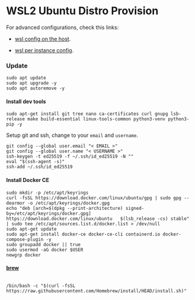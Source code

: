 # WSL2 Ubuntu Distro Provision

For advanced configurations, check this links:

- [wsl config on the host](https://learn.microsoft.com/en-us/windows/wsl/wsl-config#wslconfig).

- [wsl per instance config](https://learn.microsoft.com/en-us/windows/wsl/wsl-config#wslconfig).

### Update

```shell
sudo apt update
sudo apt upgrade -y
sudo apt autoremove -y
```

#### Install dev tools

```shell
sudo apt-get install git tree nano ca-certificates curl gnupg lsb-release make build-essential linux-tools-common python3-venv python3-pip -y

```

Setup git and ssh, change to your `email` and `username`.
 

```shell
git config --global user.email "< EMAIL >"
git config --global user.name "< USERNAME >"
ssh-keygen -t ed25519 -f ~/.ssh/id_ed25519 -N ""
eval "$(ssh-agent -s)"
ssh-add ~/.ssh/id_ed25519
```

#### Install Docker CE

 
```shell
sudo mkdir -p /etc/apt/keyrings
curl -fsSL https://download.docker.com/linux/ubuntu/gpg | sudo gpg --dearmor -o /etc/apt/keyrings/docker.gpg
echo "deb [arch=$(dpkg --print-architecture) signed-by=/etc/apt/keyrings/docker.gpg] https://download.docker.com/linux/ubuntu   $(lsb_release -cs) stable" | sudo tee /etc/apt/sources.list.d/docker.list > /dev/null
sudo apt-get update
sudo apt-get install docker-ce docker-ce-cli containerd.io docker-compose-plugin -y
sudo groupadd docker || true
sudo usermod -aG docker $USER
newgrp docker

```

#### [brew](https://brew.sh/)

 
```shell

/bin/bash -c "$(curl -fsSL https://raw.githubusercontent.com/Homebrew/install/HEAD/install.sh)"

```
